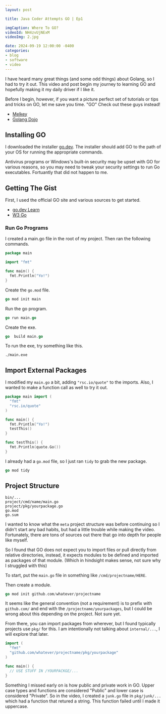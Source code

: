 ```yaml
---
layout: post

title: Java Coder Attempts GO | Ep1

imgCaption: Where To GO?
videoId: NH4zvUjNExM
videoImg: 2.jpg

date: 2024-09-19 12:00:00 -0400
categories:
- blog
- software
- video
---
```


I have heard many great things (and some odd things) about Golang, so I had to try it out. This video and post begin my journey to learning GO and hopefully making it my daily driver if I like it.

Before I begin, however, if you want a picture perfect set of tutorials or tips and tricks on GO, let me save you time. "GO" Check out these guys instead!
- [Melkey](https://www.youtube.com/@MelkeyDev)
- [Golang Dojo](https://www.youtube.com/@GolangDojo)

## Installing GO

I downloaded the installer [go.dev](https://go.dev). The installer should add GO to the path of your OS for running the appropriate commands.

Antivirus programs or Windows's built-in security may be upset with GO for various reasons, so you may need to tweak your security settings to run Go executables. Fortuantly that did not happen to me.

## Getting The Gist

First, I used the official GO site and various sources to get started.
- [go.dev Learn](https://go.dev/learn)
- [W3 Go](https://www.w3schools.com/go/index.php)

### Run Go Programs

I created a main.go file in the root of my project. Then ran the following commands.
```go
package main

import "fmt"

func main() {
  fmt.Println("Yo!")
}
```

Create the `go.mod` file.
```go
go mod init main
```
Run the go program.
```go
go run main.go
```
Create the exe.
```go
go  build main.go
```

To run the exe, try something like this.
```shell
./main.exe
```

## Import External Packages

I modified my `main.go` a bit, adding `"rsc.io/quote"` to the imports. Also, I wanted to make a function call as well to try it out.

```go
package main import (
  "fmt"
  "rsc.io/quote"
)

func main() {
  fmt.Println("Yo!")
  testThis()
}

func testThis() {
  fmt.Println(quote.Go())
}
```

I already had a `go.mod` file, so I just ran `tidy` to grab the new package.

```go
go mod tidy
```

## Project Structure

```
bin/...
project/cmd/name/main.go
project/pkg/yourpackage.go
go.mod
go.sum
```

I wanted to know what the `meta` project structure was before continuing so I didn't start any bad habits, but had a little trouble while making the video. Fortunately, there are tons of sources out there that go into depth for people like myself.

So I found that GO does not expect you to import files or pull directly from relative directories, instead, it expects modules to be defined and imported as packages of that module. (Which in hindsight makes sense, not sure why I struggled with this)

To start, put the `main.go` file in something like `/cmd/projectname/HERE`.

Then create a module.
```go
go mod init github.com/whatever/projectname
```

It seems like the general convention (not a requirement) is to prefix with `github.com/` and end with the `/projectname/yourpackages`, but I could be wrong about this depending on the project. Not sure yet.

From there, you can import packages from wherever, but I found typically projects use `pkg/` for this. I am intentionally not talking about `internal/...`, I will explore that later.

```go
import (
  "fmt"
  "github.com/whatever/projectname/pkg/yourpackage"
)

func main() {
  // USE STUFF IN /YOURPACKGE/...
}
```

Something I missed early on is how public and private work in GO. Upper case types and functions are considered "Public" and lower case is considered "Private". So in the video, I created a `junk.go` file in `pkg/junk/...` which had a function that retured a string. This function failed until I made it uppercase.
